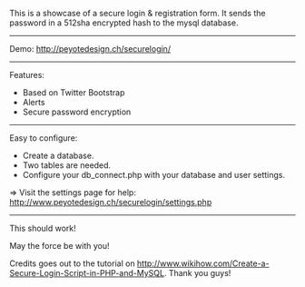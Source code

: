 


This is a showcase of a secure login & registration form. It sends the password in a 512sha encrypted hash to the mysql database. 

**************

Demo: http://peyotedesign.ch/securelogin/

**************

Features:

- Based on Twitter Bootstrap
- Alerts
- Secure password encryption

*************

Easy to configure:

- Create a database. 
- Two tables are needed. 
- Configure your db_connect.php with your database and user settings.

=> Visit the settings page for help: http://www.peyotedesign.ch/securelogin/settings.php

****************************

This should work!

May the force be with you!






Credits goes out to the tutorial on http://www.wikihow.com/Create-a-Secure-Login-Script-in-PHP-and-MySQL. Thank you guys!




